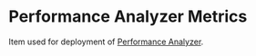 # Performance Analyzer Metrics

Item used for deployment of [Performance Analyzer](https://catalog.dataminer.services/details/414894ce-21ae-48e7-b2c3-0652fff08349).
